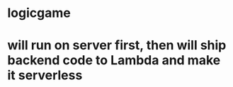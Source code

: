 # logicgame

# will run on server first, then will ship backend code to Lambda and make it serverless

